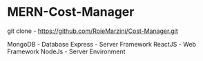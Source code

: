 ﻿# MERN-Cost-Manager
 git clone - https://github.com/RoieMarzini/Cost-Manager.git

MongoDB - Database
Express - Server Framework
ReactJS - Web Framework
NodeJs - Server Environment
